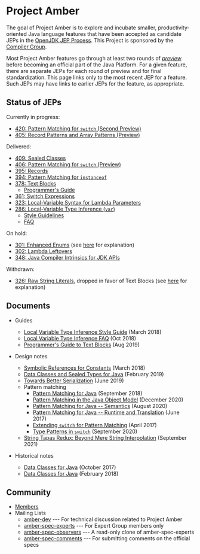 # Project Amber

The goal of Project Amber is to explore and incubate smaller,
productivity-oriented Java language features that have been accepted
as candidate JEPs in
the [OpenJDK JEP Process](http://openjdk.java.net/jeps/1). This
Project is sponsored by
the [Compiler Group](http://openjdk.java.net/groups/compiler).

Most Project Amber features go through at least two rounds
of [_preview_](http://openjdk.java.net/jeps/12) before becoming an
official part of the Java Platform.  For a given feature, there are separate
JEPs for each round of preview and for final standardization.  This
page links only to the most recent JEP for a feature. Such JEPs may
have links to earlier JEPs for the feature, as appropriate.

## Status of JEPs

Currently in progress:

  - [420: Pattern Matching for <code>switch</code> (Second Preview)](http://openjdk.java.net/jeps/420)
  - [405: Record Patterns and Array Patterns (Preview)](http://openjdk.java.net/jeps/405)

<p>Delivered:</p>

  - [409: Sealed Classes](http://openjdk.java.net/jeps/409)
  - [406: Pattern Matching for <code>switch</code> (Preview)](http://openjdk.java.net/jeps/406)
  - [395: Records](http://openjdk.java.net/jeps/395)
  - [394: Pattern Matching for <code>instanceof</code>](http://openjdk.java.net/jeps/394)
  - [378: Text Blocks](http://openjdk.java.net/jeps/378)
    - [Programmer's Guide](guides/text-blocks-guide)
  - [361: Switch Expressions](http://openjdk.java.net/jeps/361)
  - [323: Local-Variable Syntax for Lambda Parameters](http://openjdk.java.net/jeps/323)
  - [286: Local-Variable Type Inference (<code>var</code>)](http://openjdk.java.net/jeps/286)
    - [Style Guidelines](guides/lvti-style-guide)
    - [FAQ](guides/lvti-faq)

On hold:

 - [301: Enhanced Enums](http://openjdk.java.net/jeps/301) (see [here](http://mail.openjdk.java.net/pipermail/amber-spec-experts/2017-May/000041.html) for explanation)
 - [302: Lambda Leftovers](http://openjdk.java.net/jeps/302)
 - [348: Java Compiler Intrinsics for JDK APIs](http://openjdk.java.net/jeps/348)

Withdrawn:

 - [326: Raw String Literals](http://openjdk.java.net/jeps/326), dropped in favor of Text Blocks (see [here](https://mail.openjdk.java.net/pipermail/jdk-dev/2018-December/002402.html) for explanation)

## Documents

  - Guides
    - [Local Variable Type Inference Style Guide](guides/lvti-style-guide) (March 2018)
    - [Local Variable Type Inference FAQ](guides/lvti-faq) (Oct 2018)
    - [Programmer's Guide to Text Blocks](guides/text-blocks-guide) (Aug 2019)

  - Design notes
    - [Symbolic References for Constants](design-notes/constables) (March 2018)
    - [Data Classes and Sealed Types for Java](design-notes/records-and-sealed-classes) (February 2019)
    - [Towards Better Serialization](design-notes/towards-better-serialization) (June 2019)
    - Pattern matching
      - [Pattern Matching for Java](design-notes/patterns/pattern-matching-for-java) (September 2018)
      - [Pattern Matching in the Java Object Model](design-notes/patterns/pattern-match-object-model) (December 2020)
      - [Pattern Matching for Java -- Semantics](design-notes/patterns/pattern-match-semantics) (August 2020)
      - [Pattern Matching for Java -- Runtime and Translation](design-notes/patterns/pattern-match-translation) (June 2017)
      - [Extending `switch` for Pattern Matching](design-notes/patterns/extending-switch-for-patterns) (April 2017)
      - [Type Patterns in `switch`](design-notes/patterns/type-patterns-in-switch) (September 2020)
    - [String Tapas Redux: Beyond Mere String Interpolation](design-notes/templated-strings) (September 2021)

  - Historical notes
    - [Data Classes for Java](design-notes/data-classes-historical-1) (October 2017)
    - [Data Classes for Java](design-notes/data-classes-historical-2) (February 2018)

## Community

  - [Members](http://openjdk.java.net/census#amber)
  - Mailing Lists
    - [amber-dev](http://mail.openjdk.java.net/mailman/listinfo/amber-dev) --- For technical discussion related to Project Amber
    - [amber-spec-experts](http://mail.openjdk.java.net/mailman/listinfo/amber-spec-experts) --- For Expert Group members only
    - [amber-spec-observers](http://mail.openjdk.java.net/mailman/listinfo/amber-spec-observers) --- A read-only clone of amber-spec-experts
    - [amber-spec-comments](http://mail.openjdk.java.net/mailman/listinfo/amber-spec-comments) --- For submitting comments on the official specs
